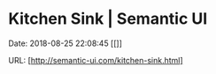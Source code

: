 # Kitchen Sink | Semantic UI

Date: 2018-08-25 22:08:45
[[]]

URL: [http://semantic-ui.com/kitchen-sink.html]
